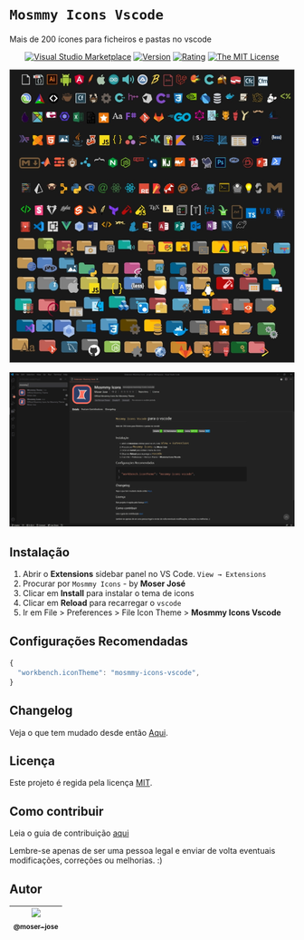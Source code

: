 # `Mosmmy Icons Vscode`

Mais de 200 ícones para ficheiros e pastas no vscode

 <div align="center">



[![Visual Studio Marketplace](https://vsmarketplacebadge.apphb.com/installs/moserjose.mosmmy-icons-vscode.svg)](https://marketplace.visualstudio.com/items?itemName=moserjose.mosmmy-icons-vscode)
[![Version](https://vsmarketplacebadge.apphb.com/version-short/moserjose.mosmmy-icons-vscode.svg)](https://marketplace.visualstudio.com/items?itemName=moserjose.mosmmy-icons-vscode)
[![Rating](https://vsmarketplacebadge.apphb.com/rating-short/moserjose.mosmmy-icons-vscode.svg)](https://marketplace.visualstudio.com/items?itemName=moserjose.mosmmy-icons-vscode)
[![The MIT License](https://img.shields.io/badge/license-MIT-blue.svg)](http://opensource.org/licenses/MIT)


![Exemplo 1](icons/img/icons.jpg)

![Exemplo 1](icons/img/exemplo1.jpg)

</div>

## Instalação

1. Abrir o **Extensions** sidebar panel no VS Code. `View → Extensions`
2. Procurar por `Mosmmy Icons` - by **Moser José**
3. Clicar em **Install** para instalar o tema de icons
4. Clicar em **Reload** para recarregar o `vscode`
5. Ir em File > Preferences > File Icon Theme > **Mosmmy Icons Vscode**

## Configurações Recomendadas

```js
{
  "workbench.iconTheme": "mosmmy-icons-vscode",
}
```
## Changelog

Veja o que tem mudado desde então [Aqui](/CHANGELOG.md).

## Licença

Este projeto é regida pela licença [MIT](/LICENSE.md).


## Como contribuir

Leia o guia de contribuição [aqui](/CONTRIBUTING.md)

Lembre-se apenas de ser uma pessoa legal e enviar de volta eventuais modificações, correções ou melhorias. :)

## Autor

| [<img src="https://avatars0.githubusercontent.com/u/8234620?" width="115"><br><sub>@moser-jose</sub>](https://github.com/moser-jose) |
| :---: |

